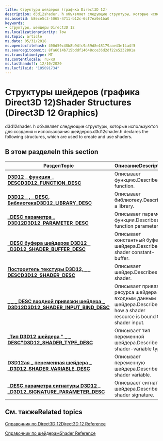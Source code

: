 ```yaml
---
title: Структуры шейдеров (графика Direct3D 12)
description: d3d12shader. h объявляет следующие структуры, которые используются для создания и использования шейдеров.
ms.assetid: b8ece5c3-5065-4711-b12c-6cf7ea0e1ba0
keywords:
- структуры, шейдеры Direct3D 12
ms.localizationpriority: low
ms.topic: article
ms.date: 05/31/2018
ms.openlocfilehash: 400d50c48b8b94fc9a59d8e48179aae43e14a4f5
ms.sourcegitcommit: 8fa6614b715bddf14648cce36d2df22e5232801a
ms.translationtype: MT
ms.contentlocale: ru-RU
ms.lasthandoff: 12/10/2020
ms.locfileid: "105691734"
---
```

# <a name="shader-structures-direct3d-12-graphics"></a><span data-ttu-id="a8ad6-104">Структуры шейдеров (графика Direct3D 12)</span><span class="sxs-lookup"><span data-stu-id="a8ad6-104">Shader Structures (Direct3D 12 Graphics)</span></span>

<span data-ttu-id="a8ad6-105">d3d12shader. h объявляет следующие структуры, которые используются для создания и использования шейдеров.</span><span class="sxs-lookup"><span data-stu-id="a8ad6-105">d3d12shader.h declares the following structures, which are used to create and use shaders.</span></span>

## <a name="in-this-section"></a><span data-ttu-id="a8ad6-106">В этом разделе</span><span class="sxs-lookup"><span data-stu-id="a8ad6-106">In this section</span></span>



| <span data-ttu-id="a8ad6-107">Раздел</span><span class="sxs-lookup"><span data-stu-id="a8ad6-107">Topic</span></span>                                                                                  | <span data-ttu-id="a8ad6-108">Описание</span><span class="sxs-lookup"><span data-stu-id="a8ad6-108">Description</span></span>                                                             |
|----------------------------------------------------------------------------------------|-------------------------------------------------------------------------|
| [<span data-ttu-id="a8ad6-109">**D3D12 \_ функция \_ DESC**</span><span class="sxs-lookup"><span data-stu-id="a8ad6-109">**D3D12\_FUNCTION\_DESC**</span></span>](/windows/desktop/api/d3d12shader/ns-d3d12shader-d3d12_function_desc)<br/>                        | <span data-ttu-id="a8ad6-110">Описывает функцию.</span><span class="sxs-lookup"><span data-stu-id="a8ad6-110">Describes a function.</span></span> <br/>                                       |
| [<span data-ttu-id="a8ad6-111">**D3D12 \_ , \_ DESC, Библиотека**</span><span class="sxs-lookup"><span data-stu-id="a8ad6-111">**D3D12\_LIBRARY\_DESC**</span></span>](/windows/desktop/api/d3d12shader/ns-d3d12shader-d3d12_library_desc)<br/>                          | <span data-ttu-id="a8ad6-112">Описывает библиотеку.</span><span class="sxs-lookup"><span data-stu-id="a8ad6-112">Describes a library.</span></span> <br/>                                        |
| [<span data-ttu-id="a8ad6-113">**\_DESC параметра \_ D3D12**</span><span class="sxs-lookup"><span data-stu-id="a8ad6-113">**D3D12\_PARAMETER\_DESC**</span></span>](/windows/desktop/api/d3d12shader/ns-d3d12shader-d3d12_parameter_desc)<br/>                      | <span data-ttu-id="a8ad6-114">Описывает параметр функции.</span><span class="sxs-lookup"><span data-stu-id="a8ad6-114">Describes a function parameter.</span></span> <br/>                             |
| [<span data-ttu-id="a8ad6-115">**\_DESC буфера шейдеров D3D12 \_ \_**</span><span class="sxs-lookup"><span data-stu-id="a8ad6-115">**D3D12\_SHADER\_BUFFER\_DESC**</span></span>](/windows/desktop/api/d3d12shader/ns-d3d12shader-d3d12_shader_buffer_desc)<br/>             | <span data-ttu-id="a8ad6-116">Описывает константный буфер шейдера.</span><span class="sxs-lookup"><span data-stu-id="a8ad6-116">Describes a shader constant-buffer.</span></span> <br/>                         |
| [<span data-ttu-id="a8ad6-117">**Построитель текстуры D3D12, \_ \_ DESC**</span><span class="sxs-lookup"><span data-stu-id="a8ad6-117">**D3D12\_SHADER\_DESC**</span></span>](/windows/desktop/api/d3d12shader/ns-d3d12shader-d3d12_shader_desc)<br/>                            | <span data-ttu-id="a8ad6-118">Описывает шейдер.</span><span class="sxs-lookup"><span data-stu-id="a8ad6-118">Describes a shader.</span></span> <br/>                                         |
| [<span data-ttu-id="a8ad6-119">**\_ \_ \_ DESC входной привязки шейдера \_ D3D12**</span><span class="sxs-lookup"><span data-stu-id="a8ad6-119">**D3D12\_SHADER\_INPUT\_BIND\_DESC**</span></span>](/windows/desktop/api/d3d12shader/ns-d3d12shader-d3d12_shader_input_bind_desc)<br/>    | <span data-ttu-id="a8ad6-120">Описывает привязку ресурса шейдера к входным данным шейдера.</span><span class="sxs-lookup"><span data-stu-id="a8ad6-120">Describes how a shader resource is bound to a shader input.</span></span> <br/> |
| [<span data-ttu-id="a8ad6-121">**\_Тип D3D12 шейдера " \_ \_ DESC"**</span><span class="sxs-lookup"><span data-stu-id="a8ad6-121">**D3D12\_SHADER\_TYPE\_DESC**</span></span>](/windows/desktop/api/d3d12shader/ns-d3d12shader-d3d12_shader_type_desc)<br/>                 | <span data-ttu-id="a8ad6-122">Описывает тип переменной шейдера.</span><span class="sxs-lookup"><span data-stu-id="a8ad6-122">Describes a shader-variable type.</span></span> <br/>                           |
| [<span data-ttu-id="a8ad6-123">**D3D12ая \_ переменная шейдера \_ \_**</span><span class="sxs-lookup"><span data-stu-id="a8ad6-123">**D3D12\_SHADER\_VARIABLE\_DESC**</span></span>](/windows/desktop/api/d3d12shader/ns-d3d12shader-d3d12_shader_variable_desc)<br/>         | <span data-ttu-id="a8ad6-124">Описывает переменную шейдера.</span><span class="sxs-lookup"><span data-stu-id="a8ad6-124">Describes a shader variable.</span></span> <br/>                                |
| [<span data-ttu-id="a8ad6-125">**\_DESC параметра сигнатуры D3D12 \_ \_**</span><span class="sxs-lookup"><span data-stu-id="a8ad6-125">**D3D12\_SIGNATURE\_PARAMETER\_DESC**</span></span>](/windows/desktop/api/d3d12shader/ns-d3d12shader-d3d12_signature_parameter_desc)<br/> | <span data-ttu-id="a8ad6-126">Описывает сигнатуру шейдера.</span><span class="sxs-lookup"><span data-stu-id="a8ad6-126">Describes a shader signature.</span></span> <br/>                               |



 

## <a name="related-topics"></a><span data-ttu-id="a8ad6-127">См. также</span><span class="sxs-lookup"><span data-stu-id="a8ad6-127">Related topics</span></span>

<dl> <dt>

[<span data-ttu-id="a8ad6-128">Справочник по Direct3D 12</span><span class="sxs-lookup"><span data-stu-id="a8ad6-128">Direct3D 12 Reference</span></span>](direct3d-12-reference.md)
</dt> <dt>

[<span data-ttu-id="a8ad6-129">Справочник по шейдерам</span><span class="sxs-lookup"><span data-stu-id="a8ad6-129">Shader Reference</span></span>](d3d12-graphics-reference-shader-reference.md)
</dt> </dl>

 

 





